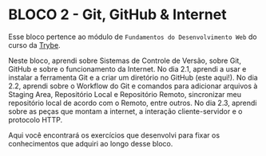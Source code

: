 # BLOCO 2 - Git, GitHub & Internet

Esse bloco pertence ao módulo de `Fundamentos do Desenvolvimento Web` do curso da [Trybe](https://www.betrybe.com/). 

Neste bloco, aprendi sobre Sistemas de Controle de Versão, sobre Git, GitHub e sobre o funcionamento da Internet.
No dia 2.1, aprendi a usar e instalar a ferramenta Git e a criar um diretório no GitHub (este aqui!). 
No dia 2.2, aprendi sobre o Workflow do Git e comandos para adicionar arquivos à Staging Area, Repositório Local e Repositório Remoto, sincronizar meu repositório local de acordo com o Remoto, entre outros. 
No dia 2.3, aprendi sobre as peças que montam a internet, a interação cliente-servidor e o protocolo HTTP.

Aqui você encontrará os exercícios que desenvolvi para fixar os conhecimentos que adquiri ao longo desse bloco. 